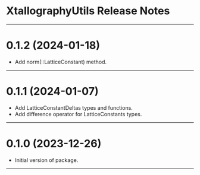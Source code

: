 XtallographyUtils Release Notes
============================================================================================

--------------------------------------------------------------------------------------------
0.1.2 (2024-01-18)
==================
* Add norm(::LatticeConstant) method.

--------------------------------------------------------------------------------------------
0.1.1 (2024-01-07)
==================
* Add LatticeConstantDeltas types and functions.
* Add difference operator for LatticeConstants types.

--------------------------------------------------------------------------------------------
0.1.0 (2023-12-26)
==================
* Initial version of package.

--------------------------------------------------------------------------------------------
